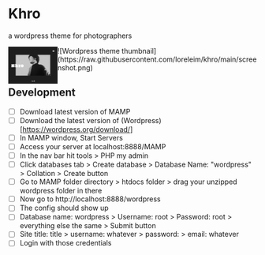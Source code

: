 # Khro

a wordpress theme for photographers

<img align="left" alt="Wordpress Theme Thumbnail" width="100px" src="https://raw.githubusercontent.com/loreleim/khro/main/screenshot.png" />
![Wordpress theme thumbnail](https://raw.githubusercontent.com/loreleim/khro/main/screenshot.png)

## Development

- [ ] Download latest version of MAMP
- [ ] Download the latest version of (Wordpress)[https://wordpress.org/download/]
- [ ] In MAMP window, Start Servers
- [ ] Access your server at localhost:8888/MAMP
- [ ] In the nav bar hit tools > PHP my admin
- [ ] Click databases tab > Create database > Database Name: "wordpress" > Collation > Create button
- [ ] Go to MAMP folder directory > htdocs folder > drag your unzipped wordpress folder in there
- [ ] Now go to http://localhost:8888/wordpress
- [ ] The config should show up
- [ ] Database name: wordpress > Username: root > Password: root > everything else the same > Submit button
- [ ] Site title: title > username: whatever > password: > email: whatever
- [ ] Login with those credentials

